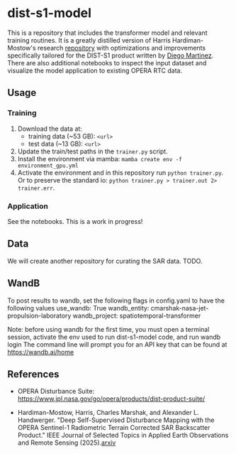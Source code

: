 # dist-s1-model

This is a repository that includes the transformer model and relevant training routines.
It is a greatly distilled version of Harris Hardiman-Mostow's research [repository](https://github.com/OPERA-Cal-Val/deep-dist-s1-research) with optimizations and improvements specifically tailored for the DIST-S1 product written by [Diego Martinez](https://github.com/dmartinez05). There are also additional notebooks to inspect the input dataset and visualize the model application to existing OPERA RTC data.

## Usage

### Training

1. Download the data at:
    - training data (~53 GB): `<url>`
    - test data (~13 GB): `<url>`
2. Update the train/test paths in the `trainer.py` script.
3. Install the environment via mamba: `mamba create env -f environment_gpu.yml`
4. Activate the environment and in this repository run `python trainer.py`. Or to preserve the standard io: `python trainer.py > trainer.out 2> trainer.err`.

### Application

See the notebooks. This is a work in progress!

## Data

We will create another repository for curating the SAR data. TODO.

## WandB

To post results to wandb, set the following flags in config.yaml to have the following values
use_wandb: True
wandb_entity: cmarshak-nasa-jet-propulsion-laboratory 
wandb_project: spatiotemporal-transformer

Note: before using wandb for the first time, you must open a terminal session, activate the env used to run dist-s1-model code, and run
wandb login 
The command line will prompt you for an API key that can be found at https://wandb.ai/home 

## References

- OPERA Disturbance Suite: https://www.jpl.nasa.gov/go/opera/products/dist-product-suite/

- Hardiman-Mostow, Harris, Charles Marshak, and Alexander L. Handwerger. "Deep Self-Supervised Disturbance Mapping with the OPERA Sentinel-1 Radiometric Terrain Corrected SAR Backscatter Product." IEEE Journal of Selected Topics in Applied Earth Observations and Remote Sensing (2025).[arxiv](https://arxiv.org/abs/2501.09129)
